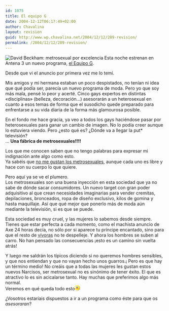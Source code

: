 ```yaml
---
id: 1075
title: El equipo G
date: 2004-12-12T06:17:49+02:00
author: Chavalina
layout: revision
guid: http://www.wp.chavalina.net/2004/12/12/289-revision/
permalink: /2004/12/12/289-revision/
---
```

<img class="imgizqda" src="http://www.chavalina.net/imagenes/fotos/men/beckhamnails.jpg" alt="David Beckham: metrosexual por excelencia" /> Esta noche estrenan en Antena 3 un nuevo programa, <a href="http://www.antena3.com/a3tv2004/servlet/GestorWeb?opera=getFicha&#038;idPag=358&#038;dest=/web/html/ficha/index.jsp" target="_blank">el Equipo <acronym title="&iquest;gilipollas?">G</acronym></a>.

Desde que vi el anuncio por primera vez me lo tem&iacute;.  
  
Mis amigos y mi hermana estaban un poco despistados, no ten&iacute;an ni idea que qu&eacute; pod&iacute;a ser, parec&iacute;a un nuevo programa de moda. Pero yo que soy m&aacute;s mala, pens&eacute; lo peor y acert&eacute;. Cinco gays expertos en distintas «disciplinas» (belleza, decoraci&oacute;n&#8230;) asesorar&aacute;n a un heterosexual en cuanto a esos temas de forma que el susodicho quede preparado para enfrentarse a su vida diaria de la forma m&aacute;s glamourosa posible. 

En el fondo me hace gracia, ya veo a todos los gays haci&eacute;ndose pasar por heterosexuales para ganar un cambio de imagen. No lo pod&iacute;a creer aunque lo estuviera viendo. Pero &iquest;esto qu&eacute; es? &iquest;D&oacute;nde va a llegar la put* televisi&oacute;n?  
&#8230; **Una f&aacute;brica de metrosexuales!!!!**

Los que me conocen saben que no tengo palabras para expresar mi indignaci&oacute;n ante algo como esto.  
Ya sab&eacute;is que <a href="http://www.chavalina.net/comentar.php?idpost=154" target="_blank">no me gustan los metrosexuales</a>, aunque cada uno es libre y hace con su cuerpo lo que quiere.

Pero aqu&iacute; ya se ve el plumero.  
Los metrosexuales son una buena inyecci&oacute;n en esta sociedad que ya no sabe de d&oacute;nde sacar consumidores. Un nuevo target con gran poder adquisitivo al que crean necesidades imaginarias para vender cremitas, depilaciones, bronceados, ropa de dise&ntilde;o exclusivo, kilos de gomina y hasta maquillaje. As&iacute; que qu&eacute; mejor que ponerlo m&aacute;s de moda a&uacute;n mediante la televisi&oacute;n, si es que se puede.

Esta sociedad es muy cruel, y las mujeres lo sabemos desde siempre.  
Tienes que estar perfecta a cada momento, como el machista anuncio de Axe 24 horas dec&iacute;a, no s&oacute;lo por si aparece tu pr&iacute;ncipe encantado, sino para que el resto de <acronym title="las mujeres somos malas">v&iacute;voras</acronym> no te despelleje. Y ahora los hombres se suben al carro. No han pensado las consecuencias &iexcl;esto es un camino sin vuelta atr&aacute;s!

Y luego me saldr&aacute;n los t&iacute;picos diciendo si no queremos hombres sensibles, y que nos entiendan y que no vayan hecho unos guarros.&iexcl; Pero es que hay un t&eacute;rmino medio! No cre&aacute;is que a todas las mujeres les gustan estos nuevos Narcisos, ser metrosexual no es sin&oacute;nimo de tener &eacute;xito. El que es atractivo lo es sin acicalarse tanto. Hay muchas que preferimos algo m&aacute;s normal.  
Veremos en qu&eacute; queda todo esto![emo](/imagenes/emoticonos/confuso.gif) 

&iquest;Vosotros estar&iacute;ais dispuestos a ir a un programa como &eacute;ste para que os _asesoraran_?